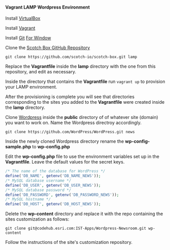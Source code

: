 #### Vagrant LAMP Wordpress Environment

Install [VirtualBox](https://www.virtualbox.org/wiki/Downloads)

Install [Vagrant](https://www.vagrantup.com/docs/installation/)

Install [Git](https://git-scm.com/book/en/v2/Getting-Started-Installing-Git) [For Window](https://git-scm.com/download/win)

Clone the [Scotch Box GitHub Repository](https://box.scotch.io/)
```
git clone https://github.com/scotch-io/scotch-box.git lamp
```

Replace the __Vagrantfile__ inside the __lamp__ directory with the one from this repository, and edit as necessary.

Inside the directory that contains the __Vagrantfile__ run `vagrant up` to provision your LAMP environment.

After the provisioning is complete you will see that directories corresponding to the sites you added to the __Vagrantfile__ were created inside the __lamp__ directory.

Clone [Wordpress](https://wordpress.org/) inside the __public__ directory of of whatever site (domain) you want to work on.
Name the Wordpress directroy accordingly.
```
git clone https://github.com/WordPress/WordPress.git news
```

Inside the newly cloned Wordpress directory rename the __wp-config-sample.php__ to __wp-config.php__

Edit the __wp-config.php__ file to use the environment variables set up in the __Vagrantfile__.
Leave the default values for the secret keys.
```php
/* The name of the database for WordPress */
define('DB_NAME', getenv('DB_NAME_NEWS'));
/* MySQL database username */
define('DB_USER', getenv('DB_USER_NEWS'));
/* MySQL database password */
define('DB_PASSWORD', getenv('DB_PASSWORD_NEWS'));
/* MySQL hostname */
define('DB_HOST', getenv('DB_HOST_NEWS'));
```

Delete the __wp-content__ directory and replace it with the repo containing the sites customization as follows:
```
git clone git@codehub.esri.com:IST-Apps/Wordpress-Newsroom.git wp-content
```

Follow the instructions of the site's customization repository.

